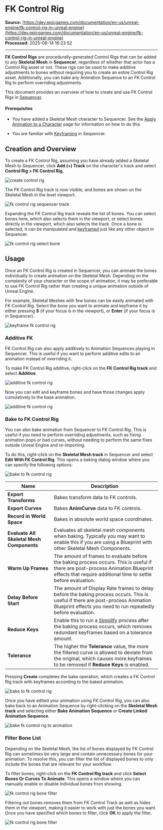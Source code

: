 # FK Control Rig

**Source:** [https://dev.epicgames.com/documentation/en-us/unreal-engine/fk-control-rig-in-unreal-engine](https://dev.epicgames.com/documentation/en-us/unreal-engine/fk-control-rig-in-unreal-engine)  
**Processed:** 2025-06-14 16:23:52

---

**FK Control Rigs** are procedurally-generated Control Rigs that can be added to any **Skeletal Mesh** in **Sequencer**, regardless of whether that actor has a Control Rig asset or not. These rigs can be used to make additive adjustments to bones without requiring you to create an entire Control Rig asset. Additionally, you can bake any Animation Sequence to an FK Control Rig to perform overriding adjustments.

This document provides an overview of how to create and use FK Control Rigs in [Sequencer](/documentation/en-us/unreal-engine/cinematics-and-movie-making-in-unreal-engine).

#### Prerequisites

-   You have added a Skeletal Mesh character to Sequencer. See the [Apply Animation to a Character](/documentation/en-us/unreal-engine/how-to-add-cinematic-animation-to-a-character-in-unreal-engine) page for information on how to do this.
    
-   You are familiar with [Keyframing](/documentation/en-us/unreal-engine/creating-animation-keyframes-in-unreal-engine) in Sequencer.
    

## Creation and Overview

To create a FK Control Rig, assuming you have already added a Skeletal Mesh to Sequencer, click **Add (+) Track** on the character's track and select **Control Rig > FK Control Rig**.

![create control rig](https://d1iv7db44yhgxn.cloudfront.net/documentation/images/be474895-38d7-4e6b-9e73-fca36b36753d/addfk1.png)

The FK Control Rig track is now visible, and bones are shown on the Skeletal Mesh in the level viewport.

![fk control rig sequencer track](https://d1iv7db44yhgxn.cloudfront.net/documentation/images/e66ab1b1-3e11-49f0-b01a-990a4dc3025e/addfk2.png)

Expanding the FK Control Rig track reveals the list of bones. You can select bones here, which also selects them in the viewport, or select bones directly in the viewport, which also selects the track. Once a bone is selected, it can be manipulated and [keyframed](/documentation/en-us/unreal-engine/creating-animation-keyframes-in-unreal-engine) just like any other object in Sequencer.

![fk control rig select bone](https://d1iv7db44yhgxn.cloudfront.net/documentation/images/f20bf2b7-e58b-45a4-a83d-7dbfc7ae3f2e/fkoverview1.gif)

## Usage

Once an FK Control Rig is created in Sequencer, you can animate the bones individually to create animation on the Skeletal Mesh. Depending on the complexity of your character or the scope of animation, it may be preferable to use FK Control Rig rather than creating a unique animation outside of Unreal Engine.

For example, Skeletal Meshes with few bones can be easily animated with FK Control Rig. Select the bone you want to animate and keyframe it by either pressing **S** (if your focus is in the viewport), or **Enter** (if your focus is in Sequencer).

![keyframe fk control rig](https://d1iv7db44yhgxn.cloudfront.net/documentation/images/3cb0d099-0a1e-4985-b9b8-0da4e5e983d0/keyframe.gif)

### Additive FK

FK Control Rig can also apply additively to Animation Sequences playing in Sequencer. This is useful if you want to perform additive edits to an animation instead of overriding it.

To make FK Control Rig additive, right-click on the **FK Control Rig track** and select **Additive**.

![additive fk control rig](https://d1iv7db44yhgxn.cloudfront.net/documentation/images/9510ab69-7f12-4f99-bcff-c12d7a8ef18a/additive1.gif)

Now you can edit and keyframe bones and have those changes apply cumulatively to the base animation.

![additive fk control rig](https://d1iv7db44yhgxn.cloudfront.net/documentation/images/d39951a2-bdce-4a34-a2bb-d10f96ab8b1d/additive2.gif)

### Bake to FK Control Rig

You can also bake animation from Sequencer to FK Control Rig. This is useful if you need to perform overriding adjustments, such as fixing animation pops or bad curves, without needing to perform the same fixes outside Unreal Engine and re-importing.

To do this, right-click on the **Skeletal Mesh track** in Sequencer and select **Edit With FK Control Rig**. This opens a baking dialog window where you can specify the following options:

![bake to fk control rig](https://d1iv7db44yhgxn.cloudfront.net/documentation/images/f774880b-4a9e-4e2c-bcae-1199febfa56a/bake1.png)

| Name | Description |
| --- | --- |
| **Export Transforms** | Bakes transform data to FK controls. |
| **Export Curves** | Bakes **AnimCurve** data to FK controls. |
| **Record in World Space** | Bakes in absolute world space coordinates. |
| **Evaluate All Skeletal Mesh Components** | Evaluates all skeletal mesh components when baking. Typically you may want to enable this if you are using a Blueprint with other Skeletal Mesh Components. |
| **Warm Up Frames** | The amount of frames to evaluate before the baking process occurs. This is useful if there are post-process Animation Blueprint effects that require additional time to settle before evaluation. |
| **Delay Before Start** | The amount of Display Rate frames to delay before the baking process occurs. This is useful if there are post-process Animation Blueprint effects you need to run repeatedly before evaluation. |
| **Reduce Keys** | Enable this to run a [Simplify](/documentation/en-us/unreal-engine/animation-curve-editor-in-unreal-engine#simplify) process after the baking process occurs, which removes redundant keyframes based on a tolerance amount. |
| **Tolerance** | The higher the **Tolerance** value, the more the filtered curve is allowed to deviate from the original, which causes more keyframes to be removed if **Reduce Keys** is enabled. |

Pressing **Create** completes the bake operation, which creates a FK Control Rig track with keyframes according to the baked animation.

![bake to fk control rig](https://d1iv7db44yhgxn.cloudfront.net/documentation/images/9de06918-82b0-47d5-a9a8-b1d411fd6cc4/bake2.gif)

Once you have edited your animation using FK Control Rig, you can also bake back to an Animation Sequence by right-clicking on the **Skeletal Mesh track** and selecting either **Bake Animation Sequence** or **Create Linked Animation Sequence**.

![bake fk control rig to animation](https://d1iv7db44yhgxn.cloudfront.net/documentation/images/06a6d089-06ef-4b2a-b469-a16919914d66/bake3.png)

### Filter Bone List

Depending on the Skeletal Mesh, the list of bones displayed by FK Control Rig can sometimes be very large and contain unnecessary bones for your animation. To resolve this, you can filter the list of displayed bones to only include the bones that are relevant for your workflow.

To filter bones, right-click on the **FK Control Rig track** and click **Select Bones Or Curves To Animate**. This opens a window where you can manually enable or disable individual bones from showing.

![fk control rig bone filter](https://d1iv7db44yhgxn.cloudfront.net/documentation/images/fd02fa49-5969-4410-9b90-a59201adae71/filter1.png)

Filtering out bones removes them from FK Control Track as well as hides them in the viewport, making it easier to work with just the bones you want. Once you have specified which bones to filter, click **OK** to apply the filter.

![fk control rig bone filter](https://d1iv7db44yhgxn.cloudfront.net/documentation/images/495b77e4-d55e-4c23-bfef-32a195f7faf7/filter2.png)